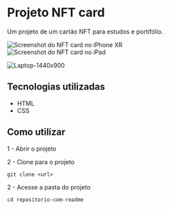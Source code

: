 # Projeto NFT card

Um projeto de um cartão NFT para estudos e portifólio.

<img src="./src/screenshots/iPhone-XR-414x896" alt="Screenshot do NFT card no iPhone XR">

<img src=".\src\screenshots\iPad-768x1024" alt="Screenshot do NFT card no iPad">

![Laptop-1440x900](https://user-images.githubusercontent.com/70813102/233704961-3c6c0e95-c1d9-45ad-ae65-a207186f6eab.png)

## Tecnologias utilizadas

- HTML
- CSS

## Como utilizar

1 - Abrir o projeto




2 - Clone para o projeto

```
git clone <url>
```

2 - Acesse a pasta do projeto

```
cd repositorio-com-readme
```
